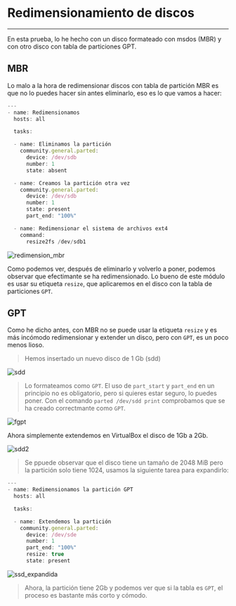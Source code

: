 # Redimensionamiento de discos
---
En esta prueba, lo he hecho con un disco formateado con msdos (MBR) y con otro disco con tabla de particiones GPT.

## MBR
Lo malo a la hora de redimensionar discos con tabla de partición MBR es que no lo puedes hacer sin antes eliminarlo, eso es lo que vamos a hacer:

```javascript
---
- name: Redimensionamos
  hosts: all

  tasks:

  - name: Eliminamos la partición
    community.general.parted:
      device: /dev/sdb
      number: 1
      state: absent

  - name: Creamos la partición otra vez
    community.general.parted:
      device: /dev/sdb
      number: 1
      state: present
      part_end: "100%"

  - name: Redimensionar el sistema de archivos ext4
    command:
      resize2fs /dev/sdb1

```

![redimension_mbr](img/redimension_mbr.png)

Como podemos ver, después de eliminarlo y volverlo a poner, podemos observar que efectimante se ha redimensionado. Lo bueno de este módulo es usar su etiqueta ``resize``, que aplicaremos en el disco con la tabla de particiones ``GPT``.

## GPT
Como he dicho antes, con MBR no se puede usar la etiqueta ``resize`` y es más incómodo redimensionar y extender un disco, pero con ``GPT``, es un poco menos lioso.

>Hemos insertado un nuevo disco de 1 Gb (sdd)

![sdd](img/sdd.png)

>Lo formateamos como ``GPT``. El uso de ``part_start`` y ``part_end`` en un principio no es obligatorio, pero si quieres estar seguro, lo puedes poner. Con el comando ``parted /dev/sdd print`` comprobamos que se ha creado correctmante como ``GPT``.

![fgpt](img/formateo_gpt.png)

Ahora simplemente extendemos en VirtualBox el disco de 1Gb a 2Gb.

![sdd2](img/sdd2.png)

> Se ppuede observar que el disco tiene un tamaño de 2048 MiB pero la partición solo tiene 1024, usamos la siguiente tarea para expandirlo:

```javascript
---
- name: Redimensionamos la partición GPT
  hosts: all

  tasks:

  - name: Extendemos la partición
    community.general.parted:
      device: /dev/sde
      number: 1
      part_end: "100%"
      resize: true
      state: present
```

![ssd_expandida](img/sdd_expandida.png)

> Ahora, la partición tiene 2Gb y podemos ver que si la tabla es ``GPT``, el proceso es bastante más corto y cómodo.